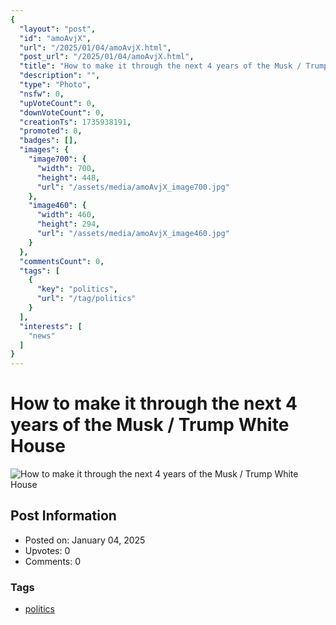 ```yaml
---
{
  "layout": "post",
  "id": "amoAvjX",
  "url": "/2025/01/04/amoAvjX.html",
  "post_url": "/2025/01/04/amoAvjX.html",
  "title": "How to make it through the next 4 years of the Musk / Trump White House",
  "description": "",
  "type": "Photo",
  "nsfw": 0,
  "upVoteCount": 0,
  "downVoteCount": 0,
  "creationTs": 1735938191,
  "promoted": 0,
  "badges": [],
  "images": {
    "image700": {
      "width": 700,
      "height": 448,
      "url": "/assets/media/amoAvjX_image700.jpg"
    },
    "image460": {
      "width": 460,
      "height": 294,
      "url": "/assets/media/amoAvjX_image460.jpg"
    }
  },
  "commentsCount": 0,
  "tags": [
    {
      "key": "politics",
      "url": "/tag/politics"
    }
  ],
  "interests": [
    "news"
  ]
}
---
```


# How to make it through the next 4 years of the Musk / Trump White House

![How to make it through the next 4 years of the Musk / Trump White House](/assets/media/amoAvjX_image700.jpg)

## Post Information

- Posted on: January 04, 2025
- Upvotes: 0
- Comments: 0

### Tags

- [politics](/tag/politics)
